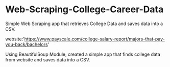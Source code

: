 # Web-Scraping-College-Career-Data
Simple Web Scraping app that retrieves College Data and saves data into a CSV.

website:'https://www.payscale.com/college-salary-report/majors-that-pay-you-back/bachelors'

Using BeautifulSoup Module, created a simple app that finds college data from website and saves data into a CSV.
